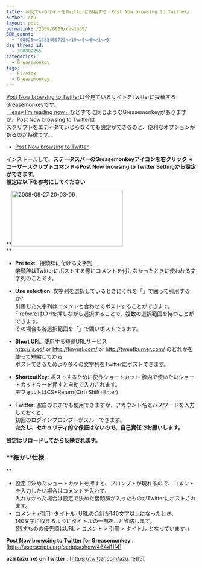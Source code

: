 ```yaml
---
title: 今見ているサイトをTwitterに投稿する「Post Now browsing to Twitter」
author: azu
layout: post
permalink: /2009/0929/res1369/
SBM_count:
  - '00020<>1355409723<>19<>0<>0<>1<>0'
dsq_thread_id:
  - 300802255
categories:
  - Greasemonkey
tags:
  - Firefox
  - Greasemonkey
---
```

[Post Now browsing to Twitter][1]は今見ているサイトをTwitterに投稿するGreasemonkeyです。  
[「easy I&#8217;m reading now」][2]などすでに同じようなGreasemonkeyがありますが、Post Now browsing to Twitterは  
スクリプトをエディタでいじらなくても設定ができるのと、便利なオプションがあるのが特徴です。

*   [Post Now browsing to Twitter][1]

インストールして、**ステータスバーのGreasemonkeyアイコンを右クリック →  
ユーザースクリプトコマンド→Post Now browsing to Twitter Settingから設定ができます。  
設定は以下を参考にしてください**

**[<img class="alignnone size-medium wp-image-1371" title="2009-09-27 20-03-09" src="https://efcl.info/wp-content/uploads/2009/09/2009-09-27-20-03-09-300x190.png" alt="2009-09-27 20-03-09" width="295" height="148" />][3]  
**

*   **Pre text**:  接頭辞に付ける文字列  
    接頭辞はTwitterにポストする際にコメントを付けなかったときに使われる文字列のことです。
*   **Use selection**: 文字列を選択しているときにそれを「」で囲って引用するか?  
    引用した文字列はコメントと合わせてポストすることができます。  
    FirefoxではCtrlを押しながら選択することで、複数の選択範囲を持つことができます。  
    その場合も各選択範囲を「」で囲いポストできます。
*   **Short URL**: 使用する短縮URLサービス  
    <http://is.gd/> or <http://tinyurl.com/> or <http://tweetburner.com/> のどれかを使って短縮してから  
    ポストできるためより多くの文字列をTwitterにポストできます。
*   **ShortcutKey**: ポストするために使うショートカット
枠内で使いたいショートカットキーを押すと自動で入力されます。  
デフォルトはCS+Return(Ctrl+Shift+Enter) 

*   **Twitter**: 空白のままでも使用できますが、アカウント名とパスワードを入力しておくと、   
    初回のログインプロンプトがスルーできます。   
    **ただし、セキュリティ的な保証はないので、自己責任でお願いします。**

**設定はリロードしてから反映されます。**

### **細かい仕様  
**

*   設定で決めたショートカットを押すと、プロンプトが現れるので、コメントを入力したい場合はコメントを入れて、  
    入れなかった場合は設定で決めた接頭辞が入ったものがTwitterにポストされます。
*   コメント+引用+タイトル+URLの合計が140文字以上になったとき、  
    140文字に収まるようにタイトルの一部を…と省略します。  
    (残すものの優先順はURL > コメント > 引用 > タイトル となっています。)

**Post Now browsing to Twitter for Greasemonkey**
:   [http://userscripts.org/scripts/show/46441][4]

**azu (azu_re) on Twitter**
:   [https://twitter.com/azu_re][5]

 [1]: http://userscripts.org/scripts/show/46441
 [2]: http://twitter.g.hatena.ne.jp/Uchimata/20071008/1191837376
 [3]: https://efcl.info/wp-content/uploads/2009/09/2009-09-27-20-03-09.png
 [4]: http://userscripts.org/scripts/show/46441 "Post Now browsing to Twitter for Greasemonkey"
 [5]: https://twitter.com/azu_re "azu (azu_re) on Twitter"
